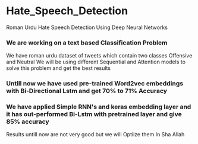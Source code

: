# Hate_Speech_Detection
Roman Urdu Hate Speech Detection Using Deep Neural Networks
### We are working on a text based Classification Problem
We have roman urdu dataset of tweets which contain two classes Offensive  and Neutral
We will be using different Sequential and Attention models to solve this problem and get the best results
### Untill now we have used pre-trained Word2vec embeddings with Bi-Directional Lstm and get 70% to 71% Accuracy

### We have applied Simple RNN's and keras embedding layer and it has out-performed Bi-Lstm with pretrained layer and give 85% accuracy
Results untill now are not very good but we will Optiize them In Sha Allah

